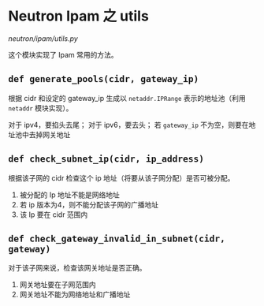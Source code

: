 # Neutron Ipam 之 utils 

*neutron/ipam/utils.py*

这个模块实现了 Ipam 常用的方法。

## `def generate_pools(cidr, gateway_ip)`

根据 cidr 和设定的 gateway_ip 生成以 `netaddr.IPRange` 表示的地址池（利用 `netaddr` 模块实现）。

对于 ipv4，要掐头去尾；
对于 ipv6，要去头；
若 `gateway_ip` 不为空，则要在地址池中去掉网关地址

## `def check_subnet_ip(cidr, ip_address)`

根据该子网的 cidr 检查这个 ip 地址（将要从该子网分配）是否可被分配。

1. 被分配的 Ip 地址不能是网络地址
2. 若 ip 版本为4，则不能分配该子网的广播地址
3. 该 Ip 要在 cidr 范围内

## `def check_gateway_invalid_in_subnet(cidr, gateway)`

对于该子网来说，检查该网关地址是否正确。

1. 网关地址要在子网范围内
2. 网关地址不能为网络地址和广播地址